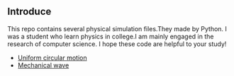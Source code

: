## Introduce
This repo contains several physical simulation files.They made by Python.
I was a student who learn physics in college.I am mainly engaged in the research of computer science.
I hope these code are helpful to your study!

- [Uniform circular motion](./%E5%8C%80%E9%80%9F%E5%9C%86%E5%91%A8%E8%BF%90%E5%8A%A8/)
- [Mechanical wave](./%E6%9C%BA%E6%A2%B0%E6%B3%A2%E4%B8%8E%E6%9C%BA%E6%A2%B0%E6%B3%A2%E5%8F%A0%E5%8A%A0/)